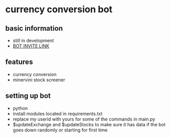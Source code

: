 # currency conversion bot
## basic information
- still in development
- [BOT INVITE LINK](https://discord.com/oauth2/authorize?client_id=1234962011130040453&permissions=3072&scope=bot)
## features
- currency conversion
- minervini stock screener
## setting up bot
- python
- install modules located in requirements.txt
- replace my userid with yours for some of the commands in main.py
- $updateExchange and $updateStocks to make sure it has data if the bot goes down randomly or starting for first time
